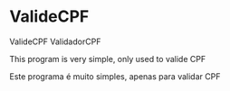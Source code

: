 # ValideCPF
ValideCPF ValidadorCPF

This program is very simple, only used to valide CPF

Este programa é muito simples, apenas para validar CPF


